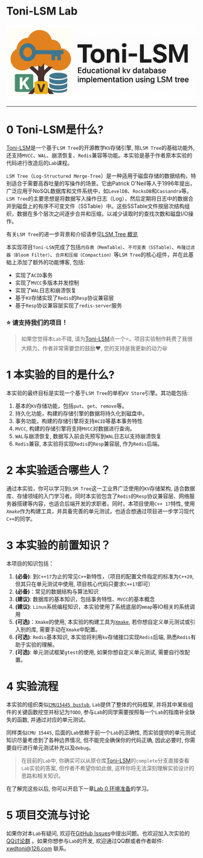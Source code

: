 # Toni-LSM Lab
![logo](./logo/logo1-compact.jpg)

----


# 0 Toni-LSM是什么?
[Toni-LSM](https://github.com/ToniXWD/toni-lsm)是一个基于`LSM Tree`的开源教学`KV`存储引擎, 除`LSM Tree`的基础功能外, 还支持`MVCC`、`WAL`、崩溃恢复、`Redis`兼容等功能。本实验是基于作者原本实验的代码进行改造后的`Lab`课程。

`LSM Tree`（`Log-Structured Merge-Tree`）是一种适用于磁盘存储的数据结构，特别适合于需要高吞吐量的写操作的场景。它由Patrick O'Neil等人于1996年提出，广泛应用于NoSQL数据库和文件系统中，如`LevelDB`、`RocksDB`和`Cassandra`等。`LSM Tree`的主要思想是将数据写入操作日志（Log），然后定期将日志中的数据合并到磁盘上的有序不可变文件（SSTable）中。这些SSTable文件按层次结构组织，数据在多个层次之间逐步合并和压缩，以减少读取时的查找次数和磁盘I/O操作。

有关`LSM Tree`的进一步背景和介绍请参见[LSM Tree 概览](lab0-background.md)

本实现项目`Toni-LSN`完成了包括`内存表（MemTable）`、`不可变表（SSTable）`、`布隆过滤器（Bloom Filter）`、`合并和压缩（Compaction）`等`LSM Tree`的核心组件，并在此基础上添加了额外的功能博客, 包括:
- 实现了`ACID`事务
- 实现了`MVCC`多版本并发控制
- 实现了`WAL`日志和崩溃恢复
- 基于`KV`存储实现了`Redis`的`Resp`协议兼容层
- 基于`Resp`协议兼容层实现了`redis-server`服务

### ⭐ 请支持我们的项目！
> 如果您觉得本`Lab`不错, 请为[Toni-LSM](https://github.com/ToniXWD/toni-lsm)点一个⭐。项目实验制作耗费了我很大精力，作者非常需要您的鼓励❤️, 您的支持是我更新的动力😆

# 1 本实验的目的是什么?
本实验的最终目标是实现一个基于`LSM Tree`的单机`KV Store`引擎。其功能包括:
1. 基本的`KV`存储功能，包括`put`、`get`、`remove`等。
2. 持久化功能，构建的存储引擎的数据将持久化到磁盘中。
3. 事务功能，构建的存储引擎将支持`ACID`等基本事务特性
4. `MVCC`, 构建的存储引擎将支持`MVCC`对数据进行查询。
5. `WAL`与崩溃恢复, 数据写入前会先预写到`WAL`日志以支持崩溃恢复
6. `Redis`兼容, 本实验将实现`Redis`的`Resp`兼容层, 作为`Redis`后端。

# 2 本实验适合哪些人？
通过本实验，你可以学习到`LSM Tree`这一工业界广泛使用的`KV`存储架构, 适合数据库、存储领域的入门学习者。同时本实验包含了`Redis`的`Resp`协议兼容层、网络服务器搭建等内容，也适合后端开发的求职者。同时，本项目使用`C++ 17`特性, 使用`Xmake`作为构建工具，并具备完善的单元测试，也适合想通过项目进一步学习现代`C++`的同学。

# 3 本实验的前置知识？
本项目的知识包括：
1. **(必备)**: 到`C++17`为止的常见`C++`新特性，（项目的配置文件指定的标准为`C++20`, 但其只在单元测试中使用, 项目核心代码只要求`C++17`即可）
2. **(必备)**：常见的数据结构与算法知识
3. **(建议)**: 数据库的基本知识，包括事务特性、`MVCC`的基本概念
4. **(建议)**: `Linux`系统编程知识，本实验使用了系统底层的`mmap`等IO相关的系统调用
5. **(可选)**：`Xmake`的使用, 本实验的构建工具为[`Xmake`](https://xmake.io/#/zh-cn/), 若你想自定义单元测试或引入别的库, 需要手动在`Xmake`中配置。
6. **(可选)**: `Redis`基本知识, 本实验将利用`kv`存储接口实现`Redis`后端, 熟悉`Redis`有助于实验的理解。
7. **(可选)**: 单元测试框架`gtest`的使用, 如果你想自定义单元测试, 需要自行改配置。

# 4 实验流程
本实验的组织类似[`CMU15445 bustub`](https://github.com/cmu-db/bustub), `Lab`提供了整体的代码框架, 并将其中某些组件的关键函数挖空并标记为`TODO`, 参与`Lab`的同学需要按照每一个`Lab`的指南补全缺失的函数, 并通过对应的单元测试。

同样类似`CMU 15445`, 后面的`Lab`依赖于前一个`Lab`的正确性, 而实验提供的单元测试知识尽量考虑到了各种边界情况, 但不能完全确保你的代码正确, 因此必要时, 你需要自行进行单元测试补充以及`debug`。

> 在目前的`Lab`中, 你确实可以从原仓库[Toni-LSM](https://github.com/ToniXWD/toni-lsm)的`complete`分支直接查看`Lab`实验的答案, 但作者不希望你如此做, 这样你将无法深刻理解实验设计的思路和相关知识。

在了解完这些以后, 你可以开启下一章[Lab 0 环境准备](./lab0-env.md)的学习。

# 5 项目交流与讨论
如果你对本`Lab`有疑问, 欢迎在[GitHub Issues](https://github.com/ToniXWD/toni-lsm/issues)中提出问题。也欢迎加入次实验的[QQ讨论群](https://qm.qq.com/q/wDZQfaNNw6) 。如果你想参与`Lab`的开发, 欢迎通过QQ群或者作者邮件: xwdtoni@126.com 联系。